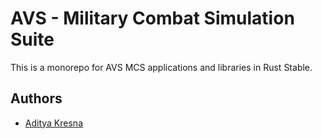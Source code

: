 # AVS - Military Combat Simulation Suite

This is a monorepo for AVS MCS applications and libraries in Rust Stable.

## Authors

- [Aditya Kresna](https://github.com/Ujang360)
